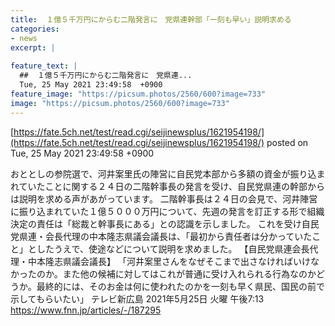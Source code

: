 ```yaml
---
title:  １億５千万円にからむ二階発言に　党県連幹部「一刻も早い」説明求める　  
categories:
- news
excerpt: |
  
feature_text: |
  ##  １億５千万円にからむ二階発言に　党県連...
  Tue, 25 May 2021 23:49:58  +0900
feature_image: "https://picsum.photos/2560/600?image=733"
image: "https://picsum.photos/2560/600?image=733"
---
```


[https://fate.5ch.net/test/read.cgi/seijinewsplus/1621954198/](https://fate.5ch.net/test/read.cgi/seijinewsplus/1621954198/)
posted on Tue, 25 May 2021 23:49:58  +0900

<!--more-->

おととしの参院選で、河井案里氏の陣営に自民党本部から多額の資金が振り込まれていたことに関する２４日の二階幹事長の発言を受け、自民党県連の幹部からは説明を求める声があがっています。 二階幹事長は２４日の会見で、河井陣営に振り込まれていた１億５０００万円について、先週の発言を訂正する形で組織決定の責任は「総裁と幹事長にある」との認識を示しました。 これを受け自民党県連・会長代理の中本隆志県議会議長は、「最初から責任者は分かっていたこと」としたうえで、使途などについて説明を求めました。 【自民党県連会長代理・中本隆志県議会議長】 「河井案里さんをなぜそこまで出さなければいけなかったのか。また他の候補に対してはこれが普通に受け入れられる行為なのかどうか。最終的には、そのお金は何に使われたのかを一刻も早く県民、国民の前で示してもらいたい」 テレビ新広島 2021年5月25日 火曜 午後7:13 https://www.fnn.jp/articles/-/187295

